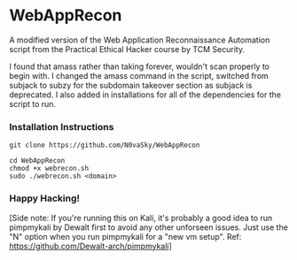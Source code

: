 # WebAppRecon
A modified version of the Web Application Reconnaissance Automation script from the Practical Ethical Hacker course by TCM Security. 

I found that amass rather than taking forever, wouldn't scan properly to begin with. I changed the amass command in the script, switched from subjack to subzy for the subdomain takeover section as subjack is deprecated. I also added in installations for all of the dependencies for the script to run. 

### Installation Instructions

```
git clone https://github.com/N0vaSky/WebAppRecon
```
```
cd WebAppRecon
chmod +x webrecon.sh
sudo ./webrecon.sh <domain>
```


### Happy Hacking!


[Side note: If you're running this on Kali, it's probably a good idea to run pimpmykali by Dewalt first to avoid any other unforseen issues. Just use the "N" option when you run pimpmykali for a "new vm setup". Ref: https://github.com/Dewalt-arch/pimpmykali]

